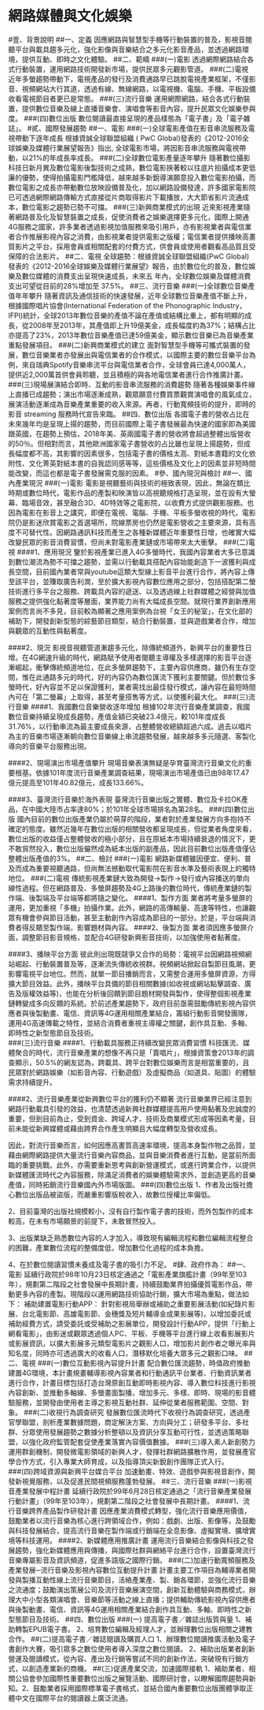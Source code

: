 # 網路媒體與文化娛樂
#壹、背景說明
##一、定義
因應網路與智慧型手機等行動裝置的普及，影視音閱聽平台與載具趨多元化，強化影像與音樂結合之多元化影音產品，並透過網路環境，提供互動、即時之文化體驗。
##二、範疇
###(一)電影
透過網際網路結合各式行動裝置，運用網路技術開發新市場，提供民眾多元觀影管道。
###(二)電視
近年多螢趨勢帶動下，電視產品的發行及消費通路早已跳脫電視產業框架，不僅影音、視頻網站大行其道，透過有線、無線網路，以電視機、電腦、手機、平板設備收看電視節目者更已是常態。
###(三)流行音樂
運用網際網路，結合各式行動裝置，提供數位音樂及線上直播音樂會、演唱會等影音內容，提升民眾文化娛樂參與度。
###(四)數位出版
數位閱讀最直接呈現的產品樣態為「電子書」及「電子雜誌」。
#貳、國際發展趨勢
##一、電影
###(一)全球電影產值在影音串流服務及電視帶動下逐年成長
根據資誠全球聯盟組織 ( PwC Global)發表的《2012-2016全球娛樂及媒體行業展望報告》指出, 全球電影市場，將因影音串流服務與電視帶動，以21%的年成長率成長。
###(二)全球數位電影產量逐年攀升
隨著數位攝影科技日新月異及數位電影後製技術之成熟，數位電影挾著較以往底片拍攝成本更低廉的優勢，使得拍攝電影門檻降低，越來越多新銳導演願意投入數位電影拍攝，而數位電影之成長亦帶動數位放映設備普及化，加以網路設備發達，許多國家電影院已可透過網際網路傳輸方式直接從片商取得影片下載播放，大大節省影片流通成本，數位電影之趨勢已勢不可擋。
###(三)新興商業模式的出現
近來影視產業隨著網路普及化及智慧裝置之成長，促使消費者之娛樂選擇更多元化，國際上開通4G服務之國家，許多業者透過影視加值服務來吸引用戶，亦有影視業者與電信業者合作推展影視內容之消費，由影視業者提供電影之版權；電信業者提供播映高畫質影片之平台，採用會員或相關配套的付費方式，供會員或使用者觀看高品質且受保障的合法影片。
##二、電視
全球趨勢：根據資誠全球聯盟組織(PwC Global)發表的《2012-2016全球娛樂及媒體行業展望》報告，由於數位化的普及，數位娛樂及數位媒體的消費支出呈現快速成長，未來五
年內，全球數位娛樂及媒體消費支出可望從目前的28%增加至
37.5%。
##三、流行音樂
###(一)全球數位音樂產值年年攀升
隨著資訊及通信技術的快速發展，近年全球數位音樂產值不斷上升，根據國際唱片協會(International Federation of the Phonographic Industry，IFPI)統計，全球2013年數位音樂的產值不論在產值或結構比重上，都有明顯的成長，從2008年至2013年，其產值即上升19億美金，成長幅度約為37%；結構占比亦提高了23%，2013年數位音樂產值已達59億美金，顯示數位音樂已為音樂產業重點發展項目。 
###(二)新興商業模式的建立
面對智慧型手機等可攜式裝置的發展，數位音樂業者亦發展出與電信業者的合作模式，以國際主要的數位音樂平台為例，來自瑞典Spotify音樂串流平台與電信業者合作，全球會員已達4,000萬人，提供近2,000萬首供會員聆聽，並且積極的與各地電信業者進行合作推廣計畫。
###(三)現場展演結合即時、互動的影音串流服務的消費趨勢
隨著各種娛樂事件線上直播已成趨勢；演出市場逐漸成熟，觀眾願意付費買票觀賞演唱會的風氣成立，展演活動逐漸成為音樂產業重要的收入來源。再者，行動寬頻技術的提升，即時的影音 streaming 服務時代宣告來臨。
##四、數位出版
各國電子書的營收占比在未來幾年均是呈現上揚的趨勢，而目前國際上電子書發展最為快速的國家即為美國跟英國，在趨勢上預估，2018年美、英兩國電子書的營收將會超過整體出版營收的50％。但相對而言，其他歐洲國家電子書營收的占比雖也呈現上揚趨勢，但成長幅度都不高，其影響的因素很多，包括電子書的價格太高、對紙本書籍的文化依附性、文化菁英對紙本書的自我認同感等等，這些價格及文化上的因素並非短時間能改變，而這也都是電子書發展需克服的因素。
#參、國內現況與檢討
##一、國內產業現況
###(一)電影
電影是視聽藝術與技術的極致表現，因此，無論在類比時期或數位時代，電影作品的產製和映演皆以高視聽規格打造呈現，並在設有大螢幕、臨場音效，甚至融合3D、4D特效等之電影院，以收費方式提供觀影服務。也因為電影在影音上之講究，即便在電視、電腦、手機、平板多螢收視的時代，電影院仍是影迷欣賞電影之首選場所，院線票房也仍然是電影營收之主要來源，具有高度不可替代性。因網路通訊科技而產生之各種新媒體近年重要性日增，也確實大幅改變民眾的影音消費習慣，但尚未對電影產業鏈或市場帶來太大衝擊。
###(二)電視
####1、應用現況
鑒於影視產業已進入4G多螢時代，我國內容業者大多已意識到數位潮流為勢不可擋之趨勢，並需以行動載具搭配內容始能創造下一波獲利與成長空間，目前國內業者常與youtube這類大型線上影音平台進行合作，將內容上傳至該平台，並賺取廣告利潤，至於擴大影視內容數位應用之部分，包括搭配第二螢技術進行多平台之服務、跨載具內容的遞送、以及透過線上社群媒體之經營與加值服務之提供強化黏著度等層面，業界能力尚有大幅成長空間。就現行業界創新應用案例而言尚不多見，目前較為顯著之應用案例為台視「女王的秘室」，在文化部的補助下，開發創新型態的綜藝節目類型，結合行動裝置，並與遊戲業者合作，增加與觀眾的互動性與黏著度。

####2、現況
影視音視聽管道漸趨多元化，除傳統頻道外，新興平台的重要性日增。在4G網速升級的時代，網路賦予使用者閱聽主導權及多樣選擇的影音平台逐漸崛起，衝擊傳統頻道地位，在此多螢屏趨勢下，主要內容供應商，雖仍有生存空間，惟在此通路多元的時代，好的內容仍為數位匯流下獲利主要關鍵。但於數位多螢時代，好內容並不足以保證獲利，業者需找出最佳發行模式，讓內容在最短時間內可在「第二螢幕」上取得，甚至考量搭售等方式，以使獲利最大化。
###(三)流行音樂
####1、我國數位音樂營收逐年增加
根據102年流行音樂產業調查，我國數位音樂持續呈現成長趨勢，產值金額已突破23.4億元，較101年度成長31.76%，以行動串流為最主要成長來源，占整體營收總額超過六成。過去以唱片為主的音樂市場逐漸朝向數位音樂線上串流趨勢發展，越來越多多元隨選、客製化導向的音樂平台服務出現。

####2、現場演出市場產值攀升
現場音樂表演無疑是孕育臺灣流行音樂文化的重要根基。依據101年度流行音樂產業調查結果，現場演出市場產值已由98年17.47億元提高至101年40.82億元，成長133.66%。

####3、臺灣流行音樂於海外表現
臺灣流行音樂出版之實體、數位及卡拉OK產品，在中國大陸市占率達80%；於101年全球市場排名為第28名。
###(四)數位出版
國內目前的數位出版產業仍屬於萌芽的階段，業者對於產業發展方向多抱持不確定的態度。雖然近幾年在數位出版的相關營收都呈現成長，但從業者角度來看，數位出版的收益僅占整體營收的極小部分，且在原紙本市場持續衰退的情況下，更不敢貿然投入，數位出版儼然成為紙本出版的副產品，因此目前數位出版產值僅佔整體出版產值的3%。
##二、檢討
###(一)電影
網路新媒體雖因便宜、便利、普及而成為重要視聽通路，但尚無法撼動取代電影院在影音水準及藝術表現上的獨特地位。
###(二)電視
傳統影視產業鏈大致為開發→製作→發行或內容播送的單向線性過程。但在網路普及、多螢屏趨勢及4G上路後的數位時代，傳統產業鏈的製作端、後製端及平台端等都將隨之變化。
####1、製作方面
業者將考量多螢屏的運用，更加重視「多機」拍攝作業。此外，網路的高傳輸量、高速等特性，也讓觀眾有機會參與節目活動，甚至主動創作內容成為節目的一部分。於是，平台端與消費者得反饋至製作端，影響題材與內容。
####2、後製方面
業者須因應多螢屏介面，調整節目影音規格，並配合4G研發新興影音技術，以加強使用者黏著度。

####3、播映平台方面
彼此則出現既競爭又合作的局勢：電視平台因網路視頻網站崛起、行動裝置普及等，逐漸流失傳統收視群。視頻網站掀起自製節目風潮，更影響電視平台地位。然而，就單一節目播銷而言，又需整合運用多螢屏資源，方得擴大節目效益。此外，播映平台具備的節目相關數據(如收視或網站點擊調查、廣告及版權效益等)，也能在分析後回饋到節目題材開發與製作，使得整個影視產業鏈轉變成多向反饋的系統。於前述產業趨勢下，政府目前亟需鼓勵傳統影視內容供應者與後製動畫、電信、資訊等4G運用相關產業結合，籌組行動影音開發團隊，運用4G高速傳載之特性，並結合消費者重視主導權之關鍵，創作具互動、多軸、即時性之新型態節目及技術。  
###(三)流行音樂
####1、行動載具服務正持續改變民眾消費習慣
科技匯流、媒體聚合的時代，流行音樂產業的想像不再只是「賣唱片」，根據資策會2013年的調查顯示，50.5%的網友認為，跨載具、跨平台對數位娛樂而言是相當重要的，且民眾對於網路娛樂（如影音內容、行動遊戲）及虛擬商品（如道具、貼圖）的體驗需求持續提升。

####2、流行音樂產業從新興數位平台的獲利仍不顯著
流行音樂業界已經注意到網路行動載具引發的效益，也清楚透過新興社群媒體提高用戶使用黏著及忠誠度的重要，但到目前為止，受到資金、跨域人才、技術及商業模式形成等因素考量，目前未能從新興媒體或藉由跨界合作產生明顯且大幅度轉型及營收成長。

因此，對流行音樂而言，如何因應高畫質高速率環境，提高本身製作物之品質，並藉由網際網路提供大量流行音樂內容商品，並與音樂消費者進行互動，是當前所面臨的重要挑戰。此外，亦需要重新思考與創新營運模式，或進行跨業合作，以提供新媒體匯流時代之內容服務，除滿足消費者的娛樂體驗需求外，並創造更高的音樂產值，同時拓銷流行音樂國內外市場版圖。
###(四)數位出版
1、作者及出版社擔心數位出版品被盜版，而嚴重影響版稅收入，故數位授權比率偏低。

2、目前臺灣的出版社規模較小，沒有自行製作電子書的技術，而外包製作的成本較高，在未有市場願景的前提下，未敢冒然投入。 

3、出版業缺乏熟悉數位內容的人才加入，導致現有編輯流程和數位編輯流程整合的困難，產業數位流程的整備度低，增加數位化過程的成本負擔。

4、在於數位閱讀習慣未養成及電子書的吸引力不足。
#肆、政府作為：
##一、電影
延續行政院於98年10月23日核定通過之「電影產業旗艦計畫（99年至103年），規劃第二階段之社會發展中長期計畫，持續鼓勵業界拍攝優質電影作品，帶動更多內容的產製。現階段以運用網路技術協助行銷，擴大市場為重點，做法如下：
補助建置電影行動APP：
針對影視局舉辦或補助之重要影展活動(如紀錄片影展、台北電影節、高雄電影節、金穗獎及短片輔導金成果影展等)，以增加委託或補助經費方式，請受委託或受補助之影展單位，開發設計行動APP，提供「行動上網看電影」，由影迷或觀眾透過個人PC、平板、手機等平台進行線上收看影展影片或影展資訊，以擴大影展多元類型電影片之觀影人口，增加影片創作者之曝光率與知名度，同時亦可透過廣大的收看人口，潛移默化培養大眾多元之觀影口味。
##二、電視
###(一)數位互動影視內容提升計畫
配合數位匯流趨勢，時值政府推動建置4G環境，本計畫規畫輔導影視內容業者和行動通訊平台業者、行動資訊業者進行合作，計畫目標包括打造台灣原創互動即時影視內容、導入數位科技進行影視內容創新、並推動多軸線、多螢畫面製播，增加多元、多樣、即時、現場的影音體驗服務，並開發由使用者主導之影視互動社群、延伸從業者服務範圍、空間、對象。
###(二)收視行為調查研究
發展數位匯流時代下收視行為調查研究，透過產官學聯盟，剖析產業數據問題，商定解決方案、方向與分工；研發多平台、多社群、分眾使用發展趨勢之數據分析整頓以及資訊分享互動可行性，並透過策略聯盟，以強化政府監管配套促使產業落實內容價值數據。
###(三)導入素人新創勢力
運用群創機制，開發微電影領域的新興人才，發揮社群網路擴散作用，並發展產官學合作方式，引入專業大師育成，以及指導頂尖新銳創作團隊正式入行。    
###(四)跨域資源與新興平台媒合平台
加速動畫、特效、遊戲參與影視音創作，開發新視覺服務，以及促進民間視頻服務蓬勃發展。
##三、流行音樂
###(一)影視音產業發展中程計畫
延續行政院於99年6月28日核定通過之「流行音樂產業發展行動計畫」（99年至103年），規劃第二階段之社會發展中長期計畫。
####1、流行音樂跨界產品製作研發計畫
因應產業消費模式轉型，強化流行音樂應用價值，鼓勵業者以流行音樂為核心進行跨領域合作，例如：戲劇、出版、影像等，及鼓勵與科技發展結合，提高流行音樂在製作端或行銷端在全息影像、虛擬實境、擴增實境等科技運用。
####2、新媒體應用推廣計畫
運用流行音樂結合影像與科技之發展趨勢，強化新媒體應用與傳播，與國際社群與網絡平台進行合作，設置臺灣流行音樂專屬影音及資訊頻道，促進多語版之國際行銷。
###(二)加速行動寬頻服務及產業發展─流行音樂及影視內容數位互動提升計畫
計畫主要工作項目為輔導業者開發與製播互動性線上流行音樂節目，活絡產業產、製、銷各環節，並強化流行音樂之流通度；鼓勵演出策展公司及流行音樂展演空間，創新互動體驗與商務模式，辦理大中小型各類演唱會、音樂節等活動之線上直播；提供輔助傳統影視內容供應者與後製動畫、電信、資訊等4G運用相關產業結合創作具互動、多軸、即時性之新型態節目及技術。
##四、數位出版
###(一) 提高電子書／雜誌出版質與量
1、補助轉製EPUB電子書。
2、培育數位編輯及經理人才，並辦理數位出版相關之建教合作。
##(二)提高電子書／雜誌閱讀及購買人口
1、辦理數位閱讀推廣活動及電子書創作大賽，吸引眾多之數位使用者導入深度之數位閱讀。
2、補助出版業者創新營運及閱讀模式，從內容、產出及行銷等嘗試不同的創新作法，突破現有行銷方式，以創造產業新的商機。
##(三)促進產業交流，加速國際接軌
1、補助業者、相關公協會參加國際性重要數位出版之展覽活動、國際研討會，以瞭解國際趨勢與新知。2、鼓勵業者採用國際標準電子書格式，並結合國內重要數位出版團體爭取正體中文在國際平台的閱讀器上廣泛流通。